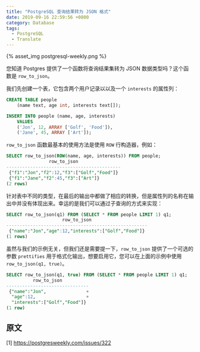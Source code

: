 ```yaml
---
title: "PostgreSQL 查询结果转为 JSON 格式"
date: 2019-09-16 22:59:56 +0800
category: Database
tags:
  - PostgreSQL
  - Translate
---
```


{% asset_img postgresql-weekly.png %}

您知道 Postgres 提供了一个函数将查询结果集转为 JSON 数据类型吗？这个函数是 `row_to_json`。

<!-- more -->

我们先创建一个表，它包含两个用户记录以以及一个 `interests` 的属性列：

``` sql
CREATE TABLE people
	(name text, age int, interests text[]);

INSERT INTO people (name, age, interests)
	VALUES
    ('Jon', 12, ARRAY ['Golf', 'Food']),
    ('Jane', 45, ARRAY ['Art']);
```

`row_to_json` 函数最基本的使用方法是使用 `ROW` 行构造器，例如：

``` sql
SELECT row_to_json(ROW(name, age, interests)) FROM people;
                row_to_json
-------------------------------------------
 {"f1":"Jon","f2":12,"f3":["Golf","Food"]}
 {"f1":"Jane","f2":45,"f3":["Art"]}
(2 rows)
```

针对表中不同的类型，在最后的输出中都做了相应的转换，但是属性列的名称在输出中并没有体现出来。幸运的是我们可以通过子查询的方式来实现：

``` sql
SELECT row_to_json(q1) FROM (SELECT * FROM people LIMIT 1) q1;
                     row_to_json
-----------------------------------------------------
 {"name":"Jon","age":12,"interests":["Golf","Food"]}
(1 rows)
```

虽然与我们的示例无关，但我们还是需要提一下，`row_to_json` 提供了一个可选的参数 `prettifies` 用于格式化输出，想要启用它，您可以在上面的示例中使用 `row_to_json(q1, true)`。

``` sql
SELECT row_to_json(q1, true) FROM (SELECT * FROM people LIMIT 1) q1;
          row_to_json
-------------------------------
 {"name":"Jon",               +
  "age":12,                   +
  "interests":["Golf","Food"]}
(1 row)
```

## 原文

[1] https://postgresweekly.com/issues/322

